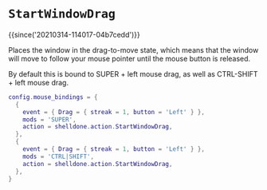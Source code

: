 # `StartWindowDrag`

{{since('20210314-114017-04b7cedd')}}

Places the window in the drag-to-move state, which means that the window will
move to follow your mouse pointer until the mouse button is released.

By default this is bound to SUPER + left mouse drag, as well as CTRL-SHIFT + left mouse drag.

```lua
config.mouse_bindings = {
  {
    event = { Drag = { streak = 1, button = 'Left' } },
    mods = 'SUPER',
    action = shelldone.action.StartWindowDrag,
  },
  {
    event = { Drag = { streak = 1, button = 'Left' } },
    mods = 'CTRL|SHIFT',
    action = shelldone.action.StartWindowDrag,
  },
}
```

